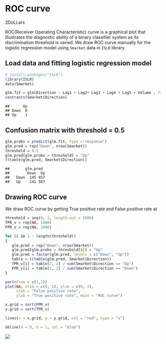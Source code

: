 ROC curve
================
2DoLLars

ROC(Receiver Operating Characteristic) curve is a graphical plot that
illustrates the diagnostic ability of a binary classifier system as its
discrimination threshold is varied. We draw ROC curve manually for the
logistic regression model using `Smarket` data in `ISLR` library.

## Load data and fitting logistic regression model

``` r
# install.packages("ISLR")
library(ISLR)
data(Smarket)

glm.fit = glm(Direction ~ Lag1 + Lag2+ Lag3 + Lag4 + Lag5 + Volume , family = "binomial", data = Smarket)
contrasts(Smarket$Direction)
```

    ##      Up
    ## Down  0
    ## Up    1

## Confusion matrix with threshold = 0.5

``` r
glm.probs = predict(glm.fit, type ="response")
glm.pred = rep("Down", nrow(Smarket))
threshold = 0.5
glm.pred[glm.probs > threshold] = "Up"
t(table(glm.pred, Smarket$Direction))
```

    ##       glm.pred
    ##        Down  Up
    ##   Down  145 457
    ##   Up    141 507

## Drawing ROC curve

We draw ROC curve by getting True positive rate and False positive rate
at

``` r
threshold = seq(0, 1, length.out = 1000)
TPR_v = rep(NA, 1000)
FPR_v = rep(NA, 1000)

for (i in 1 : length(threshold))
{
   glm.pred = rep("Down", nrow(Smarket))
   glm.pred[glm.probs > threshold[i]] = "Up"
   glm.pred = factor(glm.pred, levels = c("Down", "Up"))
   table = t(table(glm.pred, Smarket$Direction))
   TPR_v[i] = table[2, 2] / sum(Smarket$Direction == "Up")
   FPR_v[i] = table[1, 2] / sum(Smarket$Direction == "Down")
}

par(mfrow = c(1,1))
plot(NA, xlim = c(0, 1), ylim = c(0, 1),
     xlab = "False positive rate",
     ylab = "True positive rate", main = "ROC curve")

x.grid = sort(FPR_v)
y.grid = sort(TPR_v)

lines(x = x.grid, y = y.grid, col = "red", type = "s")

abline(a = 0, b = 1, col = "blue")
```

![](ROC-curve_files/figure-gfm/unnamed-chunk-3-1.png)<!-- -->
